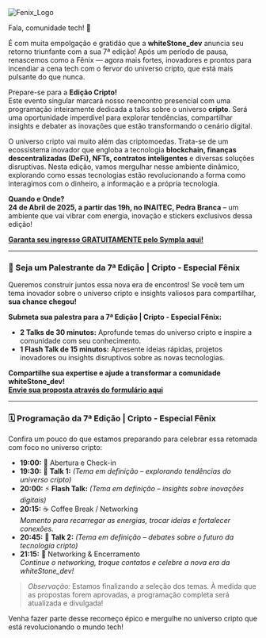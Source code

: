 <div style={{ textAlign: 'center' }}>
    <img src="/img/events/sticker_fenix.png" alt="Fenix_Logo" style={{ maxWidth: '350px' }} />
</div>


Fala, comunidade tech! 👋

É com muita empolgação e gratidão que a **whiteStone_dev** anuncia seu retorno triunfante com a sua 7ª edição! Após um período de pausa, renascemos como a Fênix — agora mais fortes, inovadores e prontos para incendiar a cena tech com o fervor do universo cripto, que está mais pulsante do que nunca.

Prepare-se para a **Edição Cripto!**  
Este evento singular marcará nosso reencontro presencial com uma programação inteiramente dedicada a talks sobre o universo **cripto**. Será uma oportunidade imperdível para explorar tendências, compartilhar insights e debater as inovações que estão transformando o cenário digital.

O universo cripto vai muito além das criptomoedas. Trata-se de um ecossistema inovador que engloba a tecnologia **blockchain, finanças descentralizadas (DeFi), NFTs, contratos inteligentes** e diversas soluções disruptivas. Nesta edição, vamos mergulhar nesse ambiente dinâmico, explorando como essas tecnologias estão revolucionando a forma como interagimos com o dinheiro, a informação e a própria tecnologia.

**Quando e Onde?**  
**24 de Abril de 2025, a partir das 19h, no INAITEC, Pedra Branca** – um ambiente que vai vibrar com energia, inovação e stickers exclusivos dessa edição!

**[Garanta seu ingresso GRATUITAMENTE pelo Sympla aqui!](https://www.sympla.com.br/evento/whitestone-dev-7-edicao-fenix/2851067)**

---

### 🎤 Seja um Palestrante da 7ª Edição | Cripto - Especial Fênix

Queremos construir juntos essa nova era de encontros! Se você tem um tema inovador sobre o universo cripto e insights valiosos para compartilhar, **sua chance chegou!**

**Submeta sua palestra para a 7ª Edição | Cripto - Especial Fênix:**  
- **2 Talks de 30 minutos:** Aprofunde temas do universo cripto e inspire a comunidade com seu conhecimento.  
- **1 Flash Talk de 15 minutos:** Apresente ideias rápidas, projetos inovadores ou insights disruptivos sobre as novas tecnologias.

**Compartilhe sua expertise e ajude a transformar a comunidade whiteStone_dev!**  
**[Envie sua proposta através do formulário aqui](https://forms.gle/JP8oAHYzAx8vJmZu5)**

---

### 🗓️ Programação da 7ª Edição | Cripto - Especial Fênix

Confira um pouco do que estamos preparando para celebrar essa retomada com foco no universo cripto:

- **19:00:** 🚪 Abertura e Check-in  
- **19:30:** 🌟 **Talk 1:** *(Tema em definição – explorando tendências do universo cripto)*  
- **20:00:** ⚡ **Flash Talk:** *(Tema em definição – insights sobre inovações digitais)*  
- **20:15:** ☕ Coffee Break / Networking  
  _Momento para recarregar as energias, trocar ideias e fortalecer conexões._  
- **20:45:** 🌟 **Talk 2:** *(Tema em definição – debates sobre o futuro da tecnologia cripto)*  
- **21:15:** 🤝 Networking & Encerramento  
  _Continue o networking, troque contatos e celebre a nova era da whiteStone_dev!_

> *Observação:* Estamos finalizando a seleção dos temas. À medida que as propostas forem aprovadas, a programação completa será atualizada e divulgada!

Venha fazer parte desse recomeço épico e mergulhe no universo cripto que está revolucionando o mundo tech!
